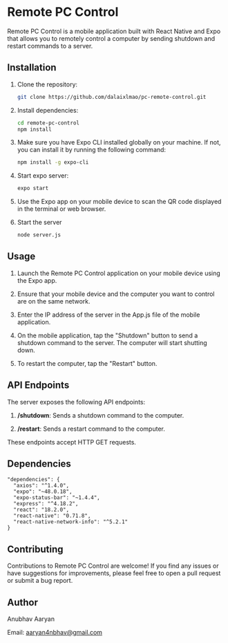 # Remote PC Control

Remote PC Control is a mobile application built with React Native and Expo that allows you to remotely control a computer by sending shutdown and restart commands to a server.

## Installation

1. Clone the repository:

   ```bash
   git clone https://github.com/dalaixlmao/pc-remote-control.git
   ```

2. Install dependencies:
     ```bash
     cd remote-pc-control
     npm install
     ```
  
3. Make sure you have Expo CLI installed globally on your machine. If not, you can install it by running the following command:
     ```bash
     npm install -g expo-cli
     ```

4. Start expo server:
    ```bash
    expo start
    ```
 
5. Use the Expo app on your mobile device to scan the QR code displayed in the terminal or web browser.

6. Start the server
     ```bash
     node server.js
     ```
## Usage
1. Launch the Remote PC Control application on your mobile device using the Expo app.

2. Ensure that your mobile device and the computer you want to control are on the same network.

2. Enter the IP address of the server in the App.js file of the mobile application.

3. On the mobile application, tap the "Shutdown" button to send a shutdown command to the server. The computer will start shutting down.

4. To restart the computer, tap the "Restart" button.

## API Endpoints
The server exposes the following API endpoints:

  1. **/shutdown**: Sends a shutdown command to the computer.

  2. **/restart**: Sends a restart command to the computer.

These endpoints accept HTTP GET requests.

## Dependencies

   ```code
   "dependencies": {
     "axios": "^1.4.0",
     "expo": "~48.0.18",
     "expo-status-bar": "~1.4.4",
     "express": "^4.18.2",
     "react": "18.2.0",
     "react-native": "0.71.8",
     "react-native-network-info": "^5.2.1"
   }
   ```

## Contributing
Contributions to Remote PC Control are welcome! If you find any issues or have suggestions for improvements, please feel free to open a pull request or submit a bug report.

## Author

Anubhav Aaryan

Email: aaryan4nbhav@gmail.com


